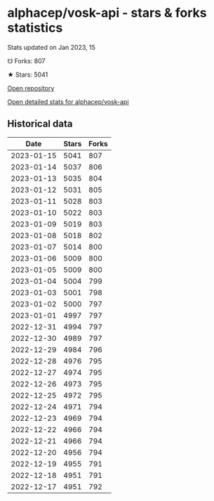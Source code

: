 # alphacep/vosk-api - stars & forks statistics

Stats updated on Jan 2023, 15

☋ Forks: 807

★ Stars: 5041

[Open repository](https://github.com/alphacep/vosk-api)

[Open detailed stats for alphacep/vosk-api](https://reviewgithub.com/rep/alphacep/vosk-api)

## Historical data
| Date | Stars | Forks |
|------|-------|-------|
| 2023-01-15 | 5041 | 807 | 
| 2023-01-14 | 5037 | 806 | 
| 2023-01-13 | 5035 | 804 | 
| 2023-01-12 | 5031 | 805 | 
| 2023-01-11 | 5028 | 803 | 
| 2023-01-10 | 5022 | 803 | 
| 2023-01-09 | 5019 | 803 | 
| 2023-01-08 | 5018 | 802 | 
| 2023-01-07 | 5014 | 800 | 
| 2023-01-06 | 5009 | 800 | 
| 2023-01-05 | 5009 | 800 | 
| 2023-01-04 | 5004 | 799 | 
| 2023-01-03 | 5001 | 798 | 
| 2023-01-02 | 5000 | 797 | 
| 2023-01-01 | 4997 | 797 | 
| 2022-12-31 | 4994 | 797 | 
| 2022-12-30 | 4989 | 797 | 
| 2022-12-29 | 4984 | 796 | 
| 2022-12-28 | 4976 | 795 | 
| 2022-12-27 | 4974 | 795 | 
| 2022-12-26 | 4973 | 795 | 
| 2022-12-25 | 4972 | 795 | 
| 2022-12-24 | 4971 | 794 | 
| 2022-12-23 | 4969 | 794 | 
| 2022-12-22 | 4966 | 794 | 
| 2022-12-21 | 4966 | 794 | 
| 2022-12-20 | 4956 | 794 | 
| 2022-12-19 | 4955 | 791 | 
| 2022-12-18 | 4951 | 791 | 
| 2022-12-17 | 4951 | 792 | 

